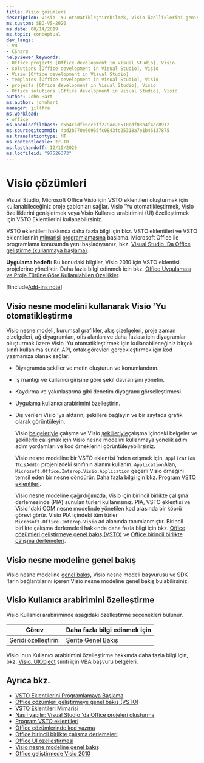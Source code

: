 ```yaml
---
title: Visio çözümleri
description: Visio 'Yu otomatikleştirebilmek, Visio özelliklerini genişletmek veya Visio Kullanıcı arabirimini (UI) özelleştirmek için VSTO Eklentilerini nasıl kullanabileceğinizi öğrenin.
ms.custom: SEO-VS-2020
ms.date: 08/14/2019
ms.topic: conceptual
dev_langs:
- VB
- CSharp
helpviewer_keywords:
- Office projects [Office development in Visual Studio], Visio
- solutions [Office development in Visual Studio], Visio
- Visio [Office development in Visual Studio]
- templates [Office development in Visual Studio], Visio
- projects [Office development in Visual Studio], Visio
- Office solutions [Office development in Visual Studio], Visio
author: John-Hart
ms.author: johnhart
manager: jillfra
ms.workload:
- office
ms.openlocfilehash: d5b4cbdfe6cceff279ae20518edf83b4f4ec8912
ms.sourcegitcommit: 4bd2b770e60965fc0843fc25318a7e1b46137875
ms.translationtype: MT
ms.contentlocale: tr-TR
ms.lasthandoff: 12/15/2020
ms.locfileid: "97526373"
---
```

# <a name="visio-solutions"></a>Visio çözümleri
  Visual Studio, Microsoft Office Visio için VSTO eklentileri oluşturmak için kullanabileceğiniz proje şablonları sağlar. Visio 'Yu otomatikleştirmek, Visio özelliklerini genişletmek veya Visio Kullanıcı arabirimini (UI) özelleştirmek için VSTO Eklentilerini kullanabilirsiniz.

 VSTO eklentileri hakkında daha fazla bilgi için bkz. VSTO eklentileri ve VSTO eklentilerinin [mimarisi](../vsto/architecture-of-vsto-add-ins.md) [programlamasına](../vsto/getting-started-programming-vsto-add-ins.md) başlama. Microsoft Office ile programlama konusunda yeni başladıysanız, bkz. [Visual Studio 'Da Office geliştirme &#40;kullanmaya başlama&#41;](../vsto/getting-started-office-development-in-visual-studio.md).

 **Uygulama hedefi:** Bu konudaki bilgiler, Visio 2010 için VSTO eklentisi projelerine yöneliktir. Daha fazla bilgi edinmek için bkz. [Office Uygulaması ve Proje Türüne Göre Kullanılabilen Özellikler](../vsto/features-available-by-office-application-and-project-type.md).

[!include[Add-ins note](includes/addinsnote.md)]

## <a name="automate-visio-by-using-the-visio-object-model"></a>Visio nesne modelini kullanarak Visio 'Yu otomatikleştirme
 Visio nesne modeli, kurumsal grafikler, akış çizelgeleri, proje zaman çizelgeleri, ağ diyagramları, ofis alanları ve daha fazlası için diyagramlar oluşturmak üzere Visio 'Yu otomatikleştirmek için kullanabileceğiniz birçok sınıfı kullanıma sunar. API, ortak görevleri gerçekleştirmek için kod yazmanıza olanak sağlar:

- Diyagramda şekiller ve metin oluşturun ve konumlandırın.

- İş mantığı ve kullanıcı girişine göre şekil davranışını yönetin.

- Kaydırma ve yakınlaştırma gibi denetim diyagramı görselleştirmesi.

- Uygulama kullanıcı arabirimini özelleştirin.

- Dış verileri Visio 'ya aktarın, şekillere bağlayın ve bir sayfada grafik olarak görüntüleyin.

  Visio [belgeleriyle](../vsto/working-with-visio-documents.md) çalışma ve Visio [şekilleriyle](../vsto/working-with-visio-shapes.md)çalışma içindeki belgeler ve şekillerle çalışmak için Visio nesne modelini kullanmaya yönelik adım adım yordamları ve kod örneklerini görüntüleyebilirsiniz.

  Visio nesne modeline bir VSTO eklentisi 'nden erişmek için, `Application` `ThisAddIn` projenizdeki sınıfının alanını kullanın. `Application`Alan, `Microsoft.Office.Interop.Visio.Application` geçerli Visio örneğini temsil eden bir nesne döndürür. Daha fazla bilgi için bkz. [Program VSTO eklentileri](../vsto/programming-vsto-add-ins.md).

  Visio nesne modeline çağırdığınızda, Visio için birincil birlikte çalışma derlemesinde (PIA) sunulan türleri kullanırsınız. PIA, VSTO eklentisi ve Visio 'daki COM nesne modelinde yönetilen kod arasında bir köprü görevi görür. Visio PIA içindeki tüm türler `Microsoft.Office.Interop.Visio` ad alanında tanımlanmıştır. Birincil birlikte çalışma derlemeleri hakkında daha fazla bilgi için bkz. [Office çözümleri geliştirmeye genel bakış &#40;VSTO&#41;](../vsto/office-solutions-development-overview-vsto.md) ve [Office birincil birlikte çalışma derlemeleri](../vsto/office-primary-interop-assemblies.md).

## <a name="visio-object-model-overview"></a>Visio nesne modeline genel bakış
 Visio nesne modeline [genel bakış](../vsto/visio-object-model-overview.md), Visio nesne modeli başvurusu ve SDK 'ların bağlantılarını içeren Visio nesne modeline genel bakış bulabilirsiniz.

## <a name="customize-the-user-interface-of-visio"></a>Visio Kullanıcı arabirimini özelleştirme
 Visio Kullanıcı arabiriminde aşağıdaki özelleştirme seçenekleri bulunur.

|Görev|Daha fazla bilgi edinmek için|
|----------|--------------------------|
|Şeridi özelleştirin.|[Şerite Genel Bakış](../vsto/ribbon-overview.md)|

 Visio 'nun Kullanıcı arabirimini özelleştirme hakkında daha fazla bilgi için, bkz. [Visio. UIObject](/office/vba/api/Visio.UIObject) sınıfı için VBA başvuru belgeleri.

## <a name="see-also"></a>Ayrıca bkz.
- [VSTO Eklentilerini Programlamaya Başlama](../vsto/getting-started-programming-vsto-add-ins.md)
- [Office çözümleri geliştirmeye genel bakış &#40;VSTO&#41;](../vsto/office-solutions-development-overview-vsto.md)
- [VSTO Eklentileri Mimarisi](../vsto/architecture-of-vsto-add-ins.md)
- [Nasıl yapılır: Visual Studio 'da Office projeleri oluşturma](../vsto/how-to-create-office-projects-in-visual-studio.md)
- [Program VSTO eklentileri](../vsto/programming-vsto-add-ins.md)
- [Office çözümlerinde kod yazma](../vsto/writing-code-in-office-solutions.md)
- [Office birincil birlikte çalışma derlemeleri](../vsto/office-primary-interop-assemblies.md)
- [Office UI özelleştirmesi](../vsto/office-ui-customization.md)
- [Visio nesne modeline genel bakış](../vsto/visio-object-model-overview.md)
- [Office geliştirmede Visio 2010](/previous-versions/office/developer/office-2010/ff604964(v=office.14))

